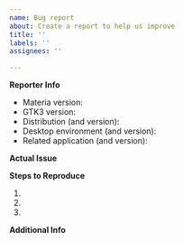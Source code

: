 ```yaml
---
name: Bug report
about: Create a report to help us improve
title: ''
labels: ''
assignees: ''

---
```


<!--
IMPORTANT NOTE:

Before reporting a bug, please check whether it also happens with other themes, especially Adwaita or Adwaita-dark. If it happens even with the upstream default theme, it is very likely an upstream issue.
-->

**Reporter Info**
<!--
Please provide the following information *as much as possible*.
To check your GTK3 version, run: `gtk-launch --version`
-->

- Materia version: 
- GTK3 version: 
- Distribution (and version): 
- Desktop environment (and version): 
- Related application (and version): 

**Actual Issue**
<!--
Please describe the actual issue here.
Screenshots or screen recordings are useful for visual issues.
-->



**Steps to Reproduce**
<!--
Please describe the steps to reproduce.
You can remove this section if you think it's not necessary.
-->

1. 
2. 
3. 

**Additional Info**
<!--
Please describe the additional information.
You can remove this section if you think it's not necessary.
-->


